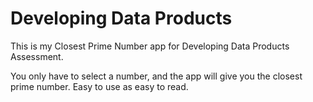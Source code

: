 Developing Data Products
========================

This is my Closest Prime Number app for Developing Data Products Assessment. 

You only have to select a number, and the app will give you the closest prime number. Easy to use as easy to read. 



